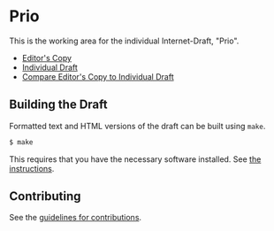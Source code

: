 # Prio

This is the working area for the individual Internet-Draft, "Prio".

* [Editor's Copy](https://abetterinternet.github.io/prio-documents/#go.draft-prio-core.html)
* [Individual Draft](https://datatracker.ietf.org/doc/html/draft-prio-core)
* [Compare Editor's Copy to Individual Draft](https://abetterinternet.github.io/prio-documents/#go.draft-prio-core.diff)

## Building the Draft

Formatted text and HTML versions of the draft can be built using `make`.

```sh
$ make
```

This requires that you have the necessary software installed.  See
[the instructions](https://github.com/martinthomson/i-d-template/blob/master/doc/SETUP.md).


## Contributing

See the
[guidelines for contributions](https://github.com/abetterinternet/prio-documents/blob/main/CONTRIBUTING.md).
